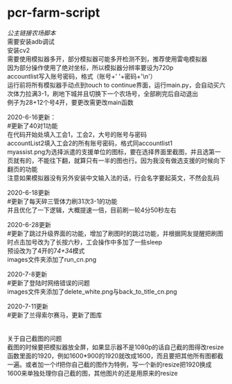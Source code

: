 # pcr-farm-script
*公主链接农场脚本*<br>
  需要安装adb调试<br>
  安装cv2<br>
  需要使用模拟器多开，部分模拟器可能多开检测不到，推荐使用雷电模拟器<br>
  因为部分操作使用了绝对坐标，所以模拟器分辨率要设为720p<br>
  accountlist写入账号密码，格式（账号+' '+密码+'\n'）<br>
  运行前将所有模拟器手动点到touch to continue界面，运行main.py，会自动买六次体力拉满3-1，刷地下城并且切换下一个农场号，全部刷完后自动退出<br>
  例子为28+12个号4开，要更改需更改main函数<br>
  
 

2020-6-16更新：<br>
  #更新了40对1功能<br>
    在代码开始处填入工会1，工会2，大号的账号与密码<br>
    accountList2填入工会2的所有账号密码，格式同accountlist1<br>
    myassist.png为选择派遣的支援单位的图标，要在选择界面里截图，并且选第一页就有的，不能往下翻，就算只有一半的图也行。因为我没有做选支援的时候向下翻页的功能<br>
    注意如果模拟器没有另外安装中文输入法的话，行会名字要起英文，不然会乱码<br>

2020-6-18更新<br>
  #更新了每天碎三管体力刷31次3-1的功能<br>
      并且优化了一下逻辑，大概提速一倍，目前刷一轮4分50秒左右<br>

2020-6-28更新<br>
  #更新了跳过升级界面的功能，增加了刷图时的跳过功能，并根据网友提醒把刷图时点击加号改为了长按六秒，工会操作中多加了一些sleep<br>
  预设改为了4开的7*4+3*4模式<br>
  images文件夹添加了run_cn.png<br>

2020-7-8更新<br>
  #更新了登陆时网络错误的问题<br>
  images文件夹添加了delete_white.png与back_to_title_cn.png
  
2020-7-11更新<br>
  #更新了兰得索尔赛马，更新了图库<br>
<br><br>关于自己截图的问题<br>
截图的时候要把模拟器放全屏，如果显示器不是1080p的话自己截的图得改resize函数里面的1920，例如1600*900的1920就改成1600，而且要把其他所有图都截一遍。或者加一个if把你自己截的图作为特例，写一个新的resize把1920换成1600来单独处理你自己截的图，其他图片的还是用原来的resize<br>
